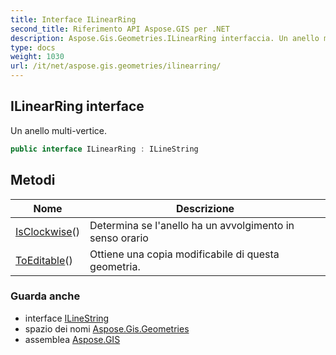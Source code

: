 ```yaml
---
title: Interface ILinearRing
second_title: Riferimento API Aspose.GIS per .NET
description: Aspose.Gis.Geometries.ILinearRing interfaccia. Un anello multivertice.
type: docs
weight: 1030
url: /it/net/aspose.gis.geometries/ilinearring/
---
```

## ILinearRing interface

Un anello multi-vertice.

```csharp
public interface ILinearRing : ILineString
```

## Metodi

| Nome | Descrizione |
| --- | --- |
| [IsClockwise](../../aspose.gis.geometries/ilinearring/isclockwise/)() | Determina se l'anello ha un avvolgimento in senso orario |
| [ToEditable](../../aspose.gis.geometries/ilinearring/toeditable/)() | Ottiene una copia modificabile di questa geometria. |

### Guarda anche

* interface [ILineString](../ilinestring/)
* spazio dei nomi [Aspose.Gis.Geometries](../../aspose.gis.geometries/)
* assemblea [Aspose.GIS](../../)


